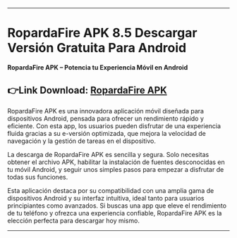 ﻿

----------
#  RopardaFire APK 8.5 Descargar Versión Gratuita Para Android
**RopardaFire APK – Potencia tu Experiencia Móvil en Android**
##  👉Link Download: [RopardaFire APK](https://tinyurl.com/42muwwb9)
RopardaFire APK es una innovadora aplicación móvil diseñada para dispositivos Android, pensada para ofrecer un rendimiento rápido y eficiente. Con esta app, los usuarios pueden disfrutar de una experiencia fluida gracias a su e-versión optimizada, que mejora la velocidad de navegación y la gestión de tareas en el dispositivo.

La descarga de RopardaFire APK es sencilla y segura. Solo necesitas obtener el archivo APK, habilitar la instalación de fuentes desconocidas en tu móvil Android, y seguir unos simples pasos para empezar a disfrutar de todas sus funciones.

Esta aplicación destaca por su compatibilidad con una amplia gama de dispositivos Android y su interfaz intuitiva, ideal tanto para usuarios principiantes como avanzados. Si buscas una app que eleve el rendimiento de tu teléfono y ofrezca una experiencia confiable, RopardaFire APK es la elección perfecta para descargar hoy mismo.

----------


